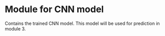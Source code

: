 # Module for  CNN model
Contains the trained CNN model.
This model will be used for prediction in module 3.
